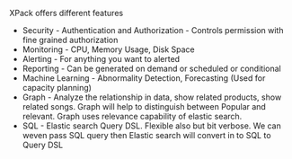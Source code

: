 XPack offers different features
- Security - Authentication and Authorization - Controls permission with fine grained authorization
- Monitoring - CPU, Memory Usage, Disk Space
- Alerting - For anything you want to alerted
- Reporting - Can be generated on demand or scheduled or conditional
- Machine Learning - Abnormality Detection, Forecasting (Used for  capacity planning)
- Graph -  Analyze the relationship in data, show related products, show related songs. Graph will help to distinguish between Popular and relevant. Graph uses relevance capability of elastic search.
- SQL - Elastic search Query DSL. Flexible also but bit verbose. We can weven pass SQL query then Elastic search will convert in to SQL to Query DSL




